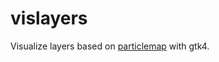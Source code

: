 # vislayers

Visualize layers based on [particlemap](https://github.com/TadaTeruki/worley-particle/blob/main/PARTICLEMAP.md) with gtk4.
